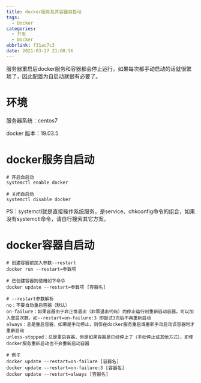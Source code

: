 ```yaml
---
title: docker服务及其容器自启动
tags:
  - Docker
categories:
  - 开发
  - Docker
abbrlink: f31ac7c3
date: 2021-03-27 21:08:56
---
```



服务器重启后docker服务和容器都会停止运行，如果每次都手动启动的话就很繁琐了，因此配置为自启动就很有必要了。

<!-- more -->

# 环境

服务器系统：centos7

docker 版本：19.03.5



# docker服务自启动

``` shell
# 开启自启动
systemctl enable docker

# 关闭自启动
systemctl disable docker
```

PS：systemctl就是直接操作系统服务，是service、chkconfig命令的组合，如果没有systemctl命令，请自行搜索其它方案。



# docker容器自启动

``` shell
# 创建容器前加入参数--restart
docker run --restart=参数项

# 已创建容器则使用如下命令
docker update --restart=参数项 [容器名]

# --restart参数解析
no：不要自动重启容器（默认）
on-failure：如果容器由于非正常退出（非零退出代码）而停止运行则重新启动容器，可以加入重启次数，如--restart=on-failure:3 即尝试3次后不再重新启动
always：总是重启容器，如果是手动停止，则仅在docker服务重启或重新手动启动该容器时才重新启动
unless-stopped：总是重启容器，但是如果容器是已经停止了（手动停止或其他方式），即使docker服务重新启动也不会重新启动容器

# 例子
docker update --restart=on-failure [容器名]
docker update --restart=on-failure:3 [容器名]
docker update --restart=always [容器名]
```

